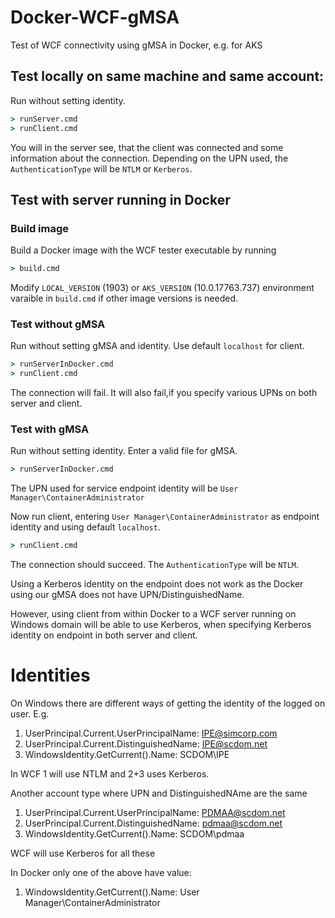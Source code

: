 # Docker-WCF-gMSA
Test of WCF connectivity using gMSA in Docker, e.g. for AKS

## Test locally on same machine and same account:
Run without setting identity.

```cmd
> runServer.cmd
> runClient.cmd
```

You will in the server see, that the client was connected and some information about the connection. Depending on the UPN used, the `AuthenticationType` will be `NTLM` or `Kerberos`.

## Test with server running in Docker
### Build image
Build a Docker image with the WCF tester executable by running

```cmd
> build.cmd
```

Modify `LOCAL_VERSION` (1903) or `AKS_VERSION` (10.0.17763.737) environment varaible in `build.cmd` if other image versions is needed.

### Test without gMSA
Run without setting gMSA and identity. Use default `localhost` for client.
```cmd
> runServerInDocker.cmd
> runClient.cmd
```
The connection will fail. It will also fail,if you specify various UPNs on both server and client.

### Test with gMSA
Run without setting identity. Enter a valid file for gMSA.
```cmd
> runServerInDocker.cmd
```
The UPN used for service endpoint identity will be `User Manager\ContainerAdministrator`

Now run client, entering `User Manager\ContainerAdministrator` as endpoint identity and using default `localhost`.
```cmd
> runClient.cmd
```

The connection should succeed. The `AuthenticationType` will be `NTLM`.

Using a Kerberos identity on the endpoint does not work as the Docker using our gMSA does not have UPN/DistinguishedName.

However, using client from within Docker to a WCF server running on Windows domain will be able to use Kerberos, when specifying Kerberos identity on endpoint in both server and client.

# Identities
On Windows there are different ways of getting the identity of the logged on user. E.g.
1. UserPrincipal.Current.UserPrincipalName: IPE@simcorp.com
2. UserPrincipal.Current.DistinguishedName: IPE@scdom.net
3. WindowsIdentity.GetCurrent().Name: SCDOM\IPE

In WCF 1 will use NTLM and 2+3 uses Kerberos.

Another account type where UPN and DistinguishedNAme are the same
1. UserPrincipal.Current.UserPrincipalName: PDMAA@scdom.net
2. UserPrincipal.Current.DistinguishedName: pdmaa@scdom.net
3. WindowsIdentity.GetCurrent().Name: SCDOM\pdmaa

WCF will use Kerberos for all these

In Docker only one of the above have value:
1. WindowsIdentity.GetCurrent().Name: User Manager\ContainerAdministrator